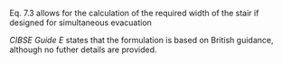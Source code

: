 Eq. 7.3 allows for the calculation of the
required width of the stair if designed for simultaneous
evacuation 

_CIBSE Guide E_ states that the formulation is based on
British guidance, although no futher details are provided.